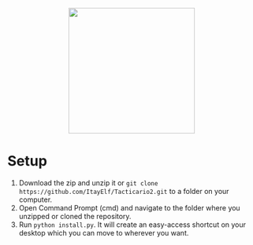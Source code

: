 <p align="center">
    <img width="256" height="256" src="https://github.com/ItayElf/Tacticario2/tree/master/pyticario/graphics/imgs/logos/logo256.png">
</p>

# Setup
1. Download the zip and unzip it or `git clone https://github.com/ItayElf/Tacticario2.git` to a folder on your computer.
2. Open Command Prompt (cmd) and navigate to the folder where you unzipped or cloned the repository.
3. Run `python install.py`. It will create an easy-access shortcut on your desktop which you can move to wherever you want.